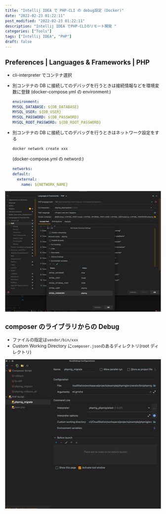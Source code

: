 ```yaml
---
title: "Intellij IDEA で PHP-CLI の debug設定 (Docker)"
date: "2022-02-23 01:22:11"
post_modified: "2022-02-23 01:22:11"
description: "Intellij IDEA でPHP-CLIのリモート開発 "
categories: ["Tools"]
tags: ["Intellij IDEA", "PHP"]
draft: false
---
```


## Preferences | Languages & Frameworks | PHP

- cli-interpreter でコンテナ選択
- 別コンテナの DB に接続してのデバッグを行うときは接続情報などを環境変数に登録
  (docker-compose.yml の environment:)

  ```yaml
  environment:
  MYSQL_DATABASE: ${DB_DATABASE}
  MYSQL_USER: ${DB_USER}
  MYSQL_PASSWORD: ${DB_PASSWORD}
  MYSQL_ROOT_PASSWORD: ${DB_ROOT_PASSWORD}
  ```

- 別コンテナの DB に接続してのデバッグを行うときはネットワーク設定をする
  ```bash
  docker network create xxx
  ```
  (docker-compose.yml の netword:)
  ```yaml
  networks:
  default:
    external:
      name: ${NETWORK_NAME}
  ```

![interptreter](images/interpreter.png)

## composer のライブラリからの Debug

- ファイルの指定は`vendor/bin/xxx`
- Custom Working Directory に`composer.json`のあるディレクトリ(root ディレクトリ)

![debug](images/debug.png)
